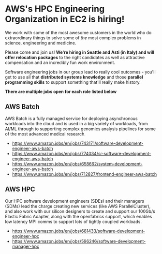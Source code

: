 # AWS's HPC Engineering Organization in EC2 is hiring!

We work with some of the most awesome customers in the world who do extraordinary things to solve some of *the* most complex problems in science, engineering and medicine.

Please come and join us! **We're hiring in Seattle and Asti (in Italy) and will offer relocation packages** to the right candidates as well as attractive compensation and an incredibly fun work environment.

Software engineering jobs in our group lead to really cool outcomes - you'll get to use all that **distributed systems knowledge** and those **parallel programming skills** to support something that'll really make history.

**There are multiple jobs open for each role listed below**

## AWS Batch

AWS Batch is a fully managed service for deploying asynchronous workloads into the cloud and is used in a big variety of workloads, from AI/ML through to supporting complex genomics analysis pipelines for some of the most advanced medical research.

* https://www.amazon.jobs/en/jobs/743171/software-development-engineer-aws-batch
* https://www.amazon.jobs/en/jobs/774034/sr-software-development-engineer-aws-batch
* https://www.amazon.jobs/en/jobs/658662/system-development-engineer-aws-batch
* https://www.amazon.jobs/en/jobs/712827/frontend-engineer-aws-batch

## AWS HPC

Our HPC software development engineers (SDEs) and their managers (SDMs) lead the charge creating new services (like AWS ParallelCluster), and also work with our silicon designers to create and support our 100Gb/s Elastic Fabric Adapter, along with the openfabrics support, which enables low latency MPI comms to support lots of tightly coupled workloads.

* https://www.amazon.jobs/en/jobs/681433/software-development-engineer-hpc
* https://www.amazon.jobs/en/jobs/596246/software-development-manager-hpc
